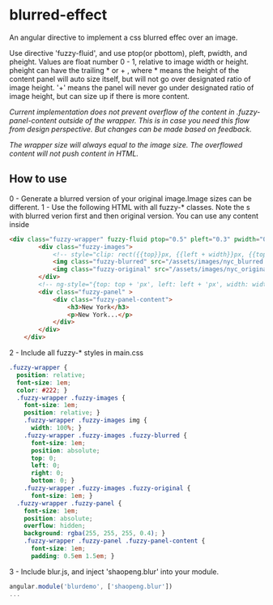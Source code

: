 blurred-effect
==============

An angular directive to implement a css blurred effec over an image. 

Use directive 'fuzzy-fluid', and use ptop(or pbottom), pleft, pwidth, and pheight. 
Values are float number 0 - 1, relative to image width or height. 
pheight can have the trailing * or + , where * means the height of the content panel will auto size itself, but will not go over designated ratio of image height. '+' means the panel will never go under designated ratio of image height, but can size up if there is more content. 

*Current implementation does not prevent overflow of the content in .fuzzy-panel-content outside of the wrapper. This is in case you need this flow from design perspective. But changes can be made based on feedback.*

*The wrapper size will always equal to the image size. The overflowed content will not push content in HTML.*

How to use
----------
0 - Generate a blurred version of your original image.Image sizes can be different. 
1 - Use the following HTML with all fuzzy-* classes. 
    Note the <img>s with blurred verion first and then original version. 
    You can use any content inside <div class="fuzzy-panel-content"></div>
```html
<div class="fuzzy-wrapper" fuzzy-fluid ptop="0.5" pleft="0.3" pwidth="0.7" pheight="0.4*"><!--  -->
		<div class="fuzzy-images">
			<!-- style="clip: rect({{top}}px, {{left + width}}px, {{top + height}}px, {{left}}px);" -->
			<img class="fuzzy-blurred" src="/assets/images/nyc_blurred.jpg" alt="unsplash.com/license">  
			<img class="fuzzy-original" src="/assets/images/nyc_original.jpg" alt="unsplash.com/license">
		</div>
		<!-- ng-style="{top: top + 'px', left: left + 'px', width: width + 'px', height: height + 'px'}" -->
		<div class="fuzzy-panel" >
			<div class="fuzzy-panel-content">
				<h3>New York</h3>
				<p>New York...</p>
			</div>
		</div>
	</div>
```
2 - Include all fuzzy-* styles in main.css
```css
.fuzzy-wrapper {
  position: relative;
  font-size: 1em;
  color: #222; }
  .fuzzy-wrapper .fuzzy-images {
    font-size: 1em;
    position: relative; }
    .fuzzy-wrapper .fuzzy-images img {
      width: 100%; }
    .fuzzy-wrapper .fuzzy-images .fuzzy-blurred {
      font-size: 1em;
      position: absolute;
      top: 0;
      left: 0;
      right: 0;
      bottom: 0; }
    .fuzzy-wrapper .fuzzy-images .fuzzy-original {
      font-size: 1em; }
  .fuzzy-wrapper .fuzzy-panel {
    font-size: 1em;
    position: absolute;
    overflow: hidden;
    background: rgba(255, 255, 255, 0.4); }
    .fuzzy-wrapper .fuzzy-panel .fuzzy-panel-content {
      font-size: 1em;
      padding: 0.5em 1.5em; }
```
3 - Include blur.js, and inject 'shaopeng.blur' into your module. 
```javascript
angular.module('blurdemo', ['shaopeng.blur'])
...
```
